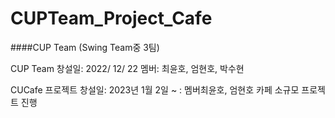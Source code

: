 # CUPTeam_Project_Cafe

####CUP Team (Swing Team중 3팀) 

CUP Team 창설일: 2022/ 12/ 22
멤버: 최윤호, 엄현호, 박수현

CUCafe 프로젝트 창설일: 2023년 1월 2일  ~ : 
멤버최윤호, 엄현호 카페 소규모 프로젝트 진행